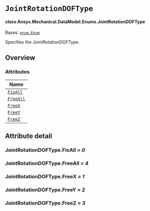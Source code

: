 # `JointRotationDOFType`

<a id="ansys.mechanical.stubs.v241.Ansys.Mechanical.DataModel.Enums.JointRotationDOFType"></a>

#### *class* Ansys.Mechanical.DataModel.Enums.JointRotationDOFType

Bases: [`enum.Enum`](https://docs.python.org/3/library/enum.html#enum.Enum)

Specifies the JointRotationDOFType.

<!-- !! processed by numpydoc !! -->

<a id="overview"></a>

## Overview

### Attributes

| Name |
| -------------------------------------------- |
| [`FixAll`](#JointRotationDOFType.FixAll) |
| [`FreeAll`](#JointRotationDOFType.FreeAll) |
| [`FreeX`](#JointRotationDOFType.FreeX) |
| [`FreeY`](#JointRotationDOFType.FreeY) |
| [`FreeZ`](#JointRotationDOFType.FreeZ) |

<a id="attribute-detail"></a>

## Attribute detail

<a id="JointRotationDOFType.FixAll"></a>

### JointRotationDOFType.FixAll *= 0*

<a id="JointRotationDOFType.FreeAll"></a>

### JointRotationDOFType.FreeAll *= 4*

<a id="JointRotationDOFType.FreeX"></a>

### JointRotationDOFType.FreeX *= 1*

<a id="JointRotationDOFType.FreeY"></a>

### JointRotationDOFType.FreeY *= 2*

<a id="JointRotationDOFType.FreeZ"></a>

### JointRotationDOFType.FreeZ *= 3*


